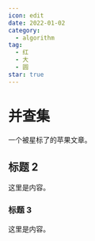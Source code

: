 ```yaml
---
icon: edit
date: 2022-01-02
category:
  - algorithm
tag:
  - 红
  - 大
  - 圆
star: true
---
```


# 并查集

一个被星标了的苹果文章。

<!-- more -->

## 标题 2

这里是内容。

### 标题 3

这里是内容。

